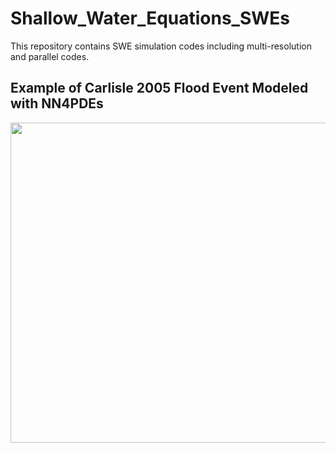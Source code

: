 # Shallow_Water_Equations_SWEs
This repository contains SWE simulation codes including multi-resolution and parallel codes.

## Example of Carlisle 2005 Flood Event Modeled with NN4PDEs
<img src="https://github.com/Amin-Nadimy/Shallow_Water_Equations_-SWE-/blob/main/SWE_2.gif" width="512" />
